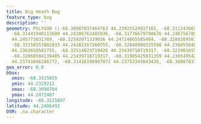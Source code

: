```yaml
---
title: Big Heath Bog
feature_type: bog
description: ''
geometry: POLYGON ((-68.30987037464763 44.23925524937165, -68.31124366566351 44.24091550777214,
  -68.31441940113609 44.24306762485936, -68.31776679798676 44.24675678527969, -68.32248748585243
  44.245773031789, -68.32592071339036 44.24724865585484, -68.32883895679845 44.24429737070589,
  -68.33158553882933 44.24282167260555, -68.32840980335588 44.23845584898783, -68.32832397266772
  44.2363650581755, -68.32514823719426 44.23439718719317, -68.32240165516338 44.23292124076957,
  -68.32068504139485 44.23439718719317, -68.31905425831359 44.23654954270613, -68.31553520008661
  44.23741046286772, -68.31416190907072 44.23753345043426, -68.30987037464763 44.23925524937165))
geo_error: 0.0
bbox:
  xmin: -68.3315855
  ymin: 44.2329212
  xmax: -68.3098704
  ymax: 44.2472487
longitude: -68.3215897
latitude: 44.2406492
OSM: .na.character
---
```

